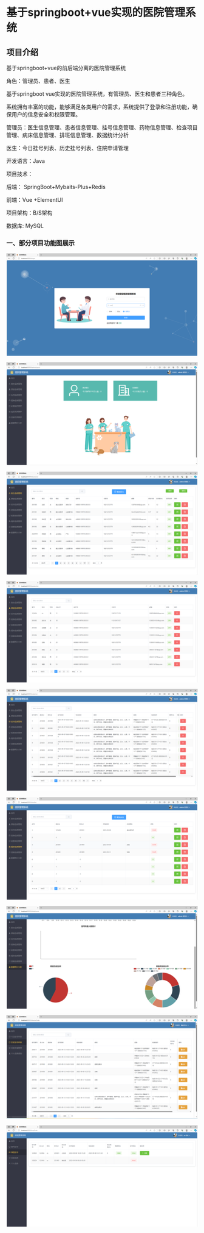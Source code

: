 # 基于springboot+vue实现的医院管理系统

## 项目介绍
基于springboot+vue的前后端分离的医院管理系统

角色：管理员、患者、医生

基于springboot vue实现的医院管理系统，有管理员、医生和患者三种角色。

系统拥有丰富的功能，能够满足各类用户的需求，系统提供了登录和注册功能，确保用户的信息安全和权限管理。

管理员：医生信息管理、患者信息管理、挂号信息管理、药物信息管理、检查项目管理、病床信息管理、排班信息管理、数据统计分析

医生：今日挂号列表、历史挂号列表、住院申请管理

开发语言：Java

项目技术：

后端： SpringBoot+Mybaits-Plus+Redis

前端：Vue +ElementUI 

项目架构：B/S架构

数据库: MySQL

### 一、部分项目功能图展示

![img.png](imgs/img.png)

![img_1.png](imgs/img_1.png)

![img_2.png](imgs/img_2.png)

![img_3.png](imgs/img_3.png)

![img_4.png](imgs/img_4.png)

![img_5.png](imgs/img_5.png)

![img_6.png](imgs/img_6.png)

![img_7.png](imgs/img_7.png)

![img_8.png](imgs/img_8.png)
